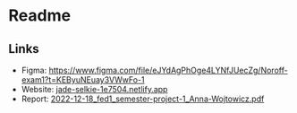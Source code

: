 # Readme

## Links
* Figma: https://www.figma.com/file/eJYdAgPhOge4LYNfJUecZg/Noroff-exam1?t=KEByuNEuay3VWwFo-1
* Website: [jade-selkie-1e7504.netlify.app](https://jade-selkie-1e7504.netlify.app)
* Report: [2022-12-18_fed1_semester-project-1_Anna-Wojtowicz.pdf](2022-12-18_fed1_semester-project-1_Anna-Wojtowicz.pdf)